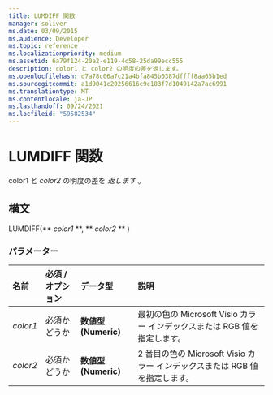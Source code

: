 ```yaml
---
title: LUMDIFF 関数
manager: soliver
ms.date: 03/09/2015
ms.audience: Developer
ms.topic: reference
ms.localizationpriority: medium
ms.assetid: 6a79f124-20a2-e119-4c58-25da99ecc555
description: color1 と color2 の明度の差を返します。
ms.openlocfilehash: d7a78c06a7c21a4bfa845b0387dffff8aa65b1ed
ms.sourcegitcommit: a1d9041c20256616c9c183f7d1049142a7ac6991
ms.translationtype: MT
ms.contentlocale: ja-JP
ms.lasthandoff: 09/24/2021
ms.locfileid: "59582534"
---
```

# <a name="lumdiff-function"></a>LUMDIFF 関数

color1 と  *color2*  の明度の差を  *返します*  。 
  
## <a name="syntax"></a>構文

LUMDIFF(** *color1* **, ** *color2* ** ) 
  
### <a name="parameters"></a>パラメーター

|**名前**|**必須 / オプション**|**データ型**|**説明**|
|:-----|:-----|:-----|:-----|
| _color1_ <br/> |必須かどうか  <br/> |**数値型 (Numeric)** <br/> |最初の色の Microsoft Visio カラー インデックスまたは RGB 値を指定します。  <br/> |
| _color2_ <br/> |必須かどうか  <br/> |**数値型 (Numeric)** <br/> |2 番目の色の Microsoft Visio カラー インデックスまたは RGB 値を指定します。  <br/> |
   

